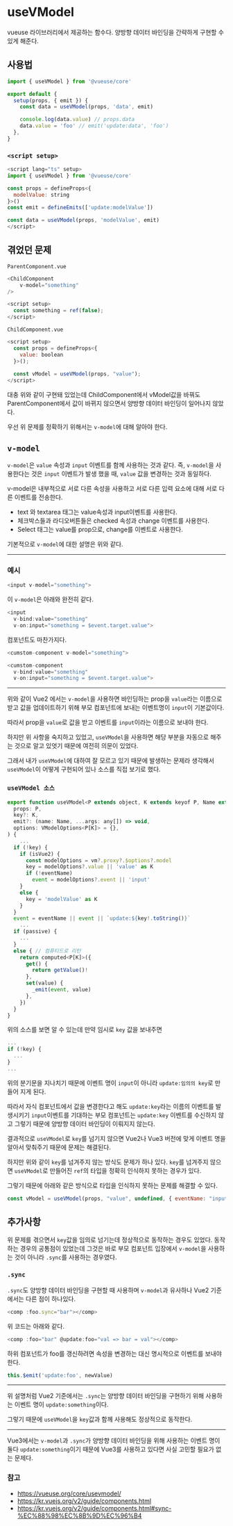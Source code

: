 # useVModel
vueuse 라이브러리에서 제공하는 함수다. 양방향 데이터 바인딩을 간략하게 구현할 수 있게 해준다.

## 사용법
```javascript
import { useVModel } from '@vueuse/core'

export default {
  setup(props, { emit }) {
    const data = useVModel(props, 'data', emit)

    console.log(data.value) // props.data
    data.value = 'foo' // emit('update:data', 'foo')
  },
}
```

### `<script setup>`
```javascript
<script lang="ts" setup>
import { useVModel } from '@vueuse/core'

const props = defineProps<{
  modelValue: string
}>()
const emit = defineEmits(['update:modelValue'])

const data = useVModel(props, 'modelValue', emit)
</script>
```

## 겪었던 문제
`ParentComponent.vue`
```javascript
<ChildComponent
    v-model="something"
/>

<script setup>
  const something = ref(false);
</script>
```

`ChildComponent.vue`
```javascript
<script setup>
  const props = defineProps<{
    value: boolean
  }>();
  
  const vModel = useVModel(props, "value");
</script>
```
대충 위와 같이 구현돼 있었는데 ChildComponent에서 vModel값을 바꿔도 ParentComponent에서 값이
바뀌지 않으면서 양방향 데이터 바인딩이 일어나지 않았다.

우선 위 문제를 정확하기 위해서는 `v-model`에 대해 알아야 한다.

## `v-model`
`v-model`은 `value` 속성과 `input` 이벤트를 함께 사용하는 것과 같다.
즉, `v-model`을 사용한다는 것은 `input` 이벤트가 발생 했을 때, `value` 값을 변경하는 것과 동일하다.

v-model은 내부적으로 서로 다른 속성을 사용하고 서로 다른 입력 요소에 대해 서로 다른 이벤트를 전송한다.

- text 와 textarea 태그는 value속성과 input이벤트를 사용한다.
- 체크박스들과 라디오버튼들은 checked 속성과 change 이벤트를 사용한다.
- Select 태그는 value를 prop으로, change를 이벤트로 사용한다.

기본적으로 `v-model`에 대한 설명은 위와 같다.

---
### 예시

```javascript
<input v-model="something">
```
이 `v-model`은 아래와 완전히 같다.
```javascript
<input
  v-bind:value="something"
  v-on:input="something = $event.target.value">
```

컴포넌트도 마찬가지다.

```javascript
<cumstom-component v-model="something">
```

```javascript
<cumstom-component
  v-bind:value="something"
  v-on:input="something = $event.target.value">
```

---
위와 같이 Vue2 에서는 `v-model`을 사용하면 바인딩하는 prop을 `value`라는 이름으로 받고
값을 업데이트하기 위해 부모 컴포넌트에 보내는 이벤트명이 `input`이 기본값이다.

따라서 prop을 `value`로 값을 받고 이벤트를 `input`이라는 이름으로 보내야 한다.

하지만 위 사항을 숙지하고 있었고, `useVModel`을 사용하면 해당 부분을 자동으로 해주는 것으로 알고 있엇기 때문에
여전히 의문이 있었다.

그래서 내가 `useVModel`에 대하여 잘 모르고 있기 때문에 발생하는 문제라 생각해서 `useVModel`이 어떻게 구현되어 있나
소스를 직접 보기로 했다.

### `useVModel 소스`

```javascript
export function useVModel<P extends object, K extends keyof P, Name extends string>(
  props: P,
  key?: K,
  emit?: (name: Name, ...args: any[]) => void,
  options: VModelOptions<P[K]> = {},
) {
    ...
  if (!key) {
    if (isVue2) {
      const modelOptions = vm?.proxy?.$options?.model
      key = modelOptions?.value || 'value' as K
      if (!eventName)
        event = modelOptions?.event || 'input'
    }
    else {
      key = 'modelValue' as K
    }
  }
  event = eventName || event || `update:${key!.toString()}`
    ...
  if (passive) {
    ...
  }
  else { // 컴퓨티드로 리턴
    return computed<P[K]>({
      get() {
        return getValue()!
      },
      set(value) {
        _emit(event, value)
      },
    })
  }
}
```
위의 소스를 보면 알 수 있는데 만약 임시로 `key` 값을 보내주면 

```javascript
...
if (!key) {
  ...
}
...
```
위의 분기문을 지나치기 때문에 이벤트 명이 `input`이 아니라 `update:임의의 key`로 만들어 지게 된다.


따라서 자식 컴포넌트에서 값을 변경한다고 해도 `update:key`라는 이름의 이벤트를 발생시키기 `input`이벤트를 기대하는
부모 컴포넌트는 `update:key` 이벤트를 수신하지 않고 그렇기 때문에 양방향 데이터 바인딩이 이뤄지지 않는다.

결과적으로 `useVModel`로 `key`를 넘기지 않으면 Vue2나 Vue3 버전에 맞게 이벤트 명을 알아서 맞춰주기 때문에
문제는 해결된다.

하지만 위와 같이 `key`를 넘겨주지 않는 방식도 문제가 하나 있다. `key`를 넘겨주지 않으면 `useVModel`로 만들어진 `ref`의 타입을
정확히 인식하지 못하는 경우가 있다.

그렇기 때문에 아래와 같은 방식으로 타입을 인식하지 못하는 문제를 해결할 수 있다.
```javascript
const vModel = useVModel(props, "value", undefined, { eventName: "input" });
```

## 추가사항
위 문제를 겪으면서 `key`값을 임의로 넘기는데 정상적으로 동작하는 경우도 있었다.
동작하는 경우의 공통점이 있었는데 그것은 바로 부모 컴포넌트 입장에서 `v-model`을 사용하는 것이 아니라
`.sync`를 사용하는 경우였다.

### `.sync`

`.sync`도 양방향 데이터 바인딩을 구현할 때 사용하며 `v-model`과 유사하나 Vue2 기준에서는 다른 점이 하나있다.

```javascript
<comp :foo.sync="bar"></comp>
```
위 코드는 아래와 같다.
```javascript
<comp :foo="bar" @update:foo="val => bar = val"></comp>
```
하위 컴포넌트가 foo를 갱신하려면 속성을 변경하는 대신 명시적으로 이벤트를 보내야한다.
```javascript
this.$emit('update:foo', newValue)
```

--- 

위 설명처럼 Vue2 기준에서는 `.sync`는 양방향 데이터 바인딩을 구현하기 위해 사용하는 이벤트 명이 `update:something`이다.

그렇기 때문에 `useVModel`을 `key`값과 함께 사용해도 정상적으로 동작한다.

--- 
Vue3에서는 `v-model`과 `.sync`가 양방향 데이터 바인딩을 위해 사용하는 이벤트 명이 둘다 `update:something`이기 때문에
Vue3를 사용하고 있다면 사실 고민할 필요가 없는 문제다.

### 참고
- https://vueuse.org/core/usevmodel/
- https://kr.vuejs.org/v2/guide/components.html
- https://kr.vuejs.org/v2/guide/components.html#sync-%EC%88%98%EC%8B%9D%EC%96%B4
